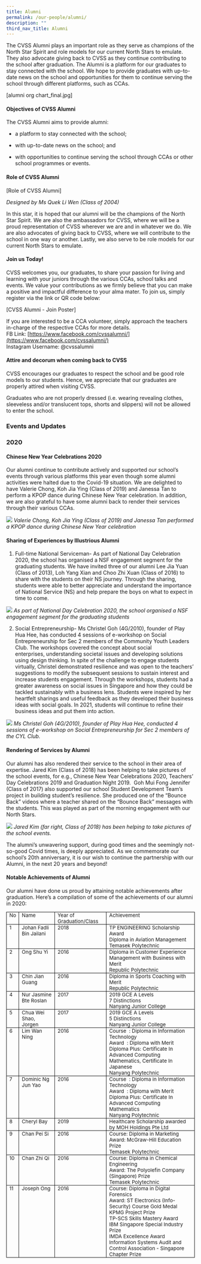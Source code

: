 ```yaml
---
title: Alumni
permalink: /our-people/alumni/
description: ""
third_nav_title: Alumni
---
```

The CVSS Alumni plays an important role as they serve as champions of the North Star Spirit and role models for our current North Stars to emulate. They also advocate giving back to CVSS as they continue contributing to the school after graduation. The Alumni is a platform for our graduates to stay connected with the school. We hope to provide graduates with up-to-date news on the school and opportunities for them to continue serving the school through different platforms, such as CCAs.

  

[alumni org chart_final.jpg]

#### Objectives of CVSS Alumni 

  
The CVSS Alumni aims to provide alumni:  

*   a platform to stay connected with the school;  
    
*   with up-to-date news on the school; and  
    
*   with opportunities to continue serving the school through CCAs or other school programmes or events.  
    

  
#### Role of CVSS Alumni  
 
[Role of CVSS Alumni]

*Designed by Ms Quek Li Wen (Class of 2004)*

In this star, it is hoped that our alumni will be the champions of the North Star Spirit. We are also the ambassadors for CVSS, where we will be a proud representation of CVSS wherever we are and in whatever we do. We are also advocates of giving back to CVSS, where we will contribute to the school in one way or another. Lastly, we also serve to be role models for our current North Stars to emulate.  

  
#### Join us Today!  

CVSS welcomes you, our graduates, to share your passion for living and learning with your juniors through the various CCAs, school talks and events. We value your contributions as we firmly believe that you can make a positive and impactful difference to your alma mater. To join us, simply register via the link or QR code below:  
  
[CVSS Alumni - Join Poster]

  

If you are interested to be a CCA volunteer, simply approach the teachers in-charge of the respective CCAs for more details.  
FB Link: [https://www.facebook.com/cvssalumni/](https://www.facebook.com/cvssalumni/)<br>
Instagram Username: @cvssalumni


#### Attire and decorum when coming back to CVSS  
CVSS encourages our graduates to respect the school and be good role models to our students. Hence, we appreciate that our graduates are properly attired when visiting CVSS.

  
Graduates who are not properly dressed (i.e. wearing revealing clothes, sleeveless and/or translucent tops, shorts and slippers) will not be allowed to enter the school.

### Events and Updates 

### 2020  
  
#### Chinese New Year Celebrations 2020

Our alumni continue to contribute actively and supported our school’s events through various platforms this year even though some alumni activities were halted due to the Covid-19 situation. We are delighted to have Valerie Chong, Koh Jia Ying (Class of 2019) and Janessa Tan to perform a KPOP dance during Chinese New Year celebration. In addition, we are also grateful to have some alumni back to render their services through their various CCAs.

![](/images/alumni%201.jpg)
*Valerie Chong, Koh Jia Ying (Class of 2019) and Janessa Tan performed a KPOP dance during Chinese New Year celebration*

#### Sharing of Experiences by Illustrious Alumni

1.  Full-time National Serviceman\- As part of National Day Celebration 2020, the school has organised a NSF engagement segment for the graduating students. We have invited three of our alumni Lee Jia Yuan (Class of 2013), Loh Yang Xian and Choo Zhi Xuan (Class of 2016) to share with the students on their NS journey. Through the sharing, students were able to better appreciate and understand the importance of National Service (NS) and help prepare the boys on what to expect in time to come.

![](/images/alumni%202.jpg)
*As part of National Day Celebration 2020, the school organised a NSF engagement segment for the graduating students*

2.  Social Entrepreneurship\- Ms Christel Goh (4G/2010), founder of Play Hua Hee, has conducted 4 sessions of e-workshop on Social Entrepreneurship for Sec 2 members of the Community Youth Leaders Club. The workshops covered the concept about social enterprises, understanding societal issues and developing solutions using design thinking. In spite of the challenge to engage students virtually, Christel demonstrated resilience and was open to the teachers’ suggestions to modify the subsequent sessions to sustain interest and increase students engagement. Through the workshops, students had a greater awareness on social issues in Singapore and how they could be tackled sustainably with a business lens. Students were inspired by her heartfelt sharings and useful feedback as they developed their business ideas with social goals. In 2021, students will continue to refine their business ideas and put them into action.

![](/images/alumni%203.png)
*Ms Christel Goh (4G/2010), founder of Play Hua Hee, conducted 4 sessions of e-workshop on Social Entrepreneurship for Sec 2 members of the CYL Club.*

#### Rendering of Services by Alumni  

Our alumni has also rendered their service to the school in their area of expertise. Jared Kim (Class of 2018) has been helping to take pictures of the school events, for e.g., Chinese New Year Celebrations 2020, Teachers’ Day Celebrations 2019 and Graduation Night 2019.  Goh Mui Fong Jennifer (Class of 2017) also supported our school Student Development Team’s project in building student’s resilience. She produced one of the “Bounce Back” videos where a teacher shared on the “Bounce Back” messages with the students. This was played as part of the morning engagement with our North Stars.

![](/images/alumni%204.jpg)
*Jared Kim (far right, Class of 2018) has been helping to take pictures of the school events.*

The alumni’s unwavering support, during good times and the seemingly not-so-good Covid times, is deeply appreciated. As we commemorate our school’s 20th anniversary, it is our wish to continue the partnership with our Alumni, in the next 20 years and beyond!

#### Notable Achievements of Alumni

Our alumni have done us proud by attaining notable achievements after graduation. Here’s a compilation of some of the achievements of our alumni in 2020:

<table style="margin: 0px; outline: 0px; padding: 0px; border: none; border-collapse: collapse;"><tbody style="margin: 0px; outline: 0px; padding: 0px;"><tr style="margin: 0px; outline: 0px; padding: 0px; height: 0pt;"><td style="margin: 0px; outline: 0px; padding: 0pt 5.4pt; border-width: 0.5pt; border-style: solid; border-color: rgb(0, 0, 0); vertical-align: top; overflow: hidden; overflow-wrap: break-word;"><p dir="ltr" style="margin: 0pt 0px; outline: 0px; padding: 0px; line-height: 1.2;"><span style="margin: 0px; outline: 0px; padding: 0px; font-size: 10pt; background-color: transparent; font-variant-numeric: normal; font-variant-east-asian: normal; vertical-align: baseline;">No</span></p></td><td style="margin: 0px; outline: 0px; padding: 0pt 5.4pt; border-width: 0.5pt; border-style: solid; border-color: rgb(0, 0, 0); vertical-align: top; overflow: hidden; overflow-wrap: break-word;"><p dir="ltr" style="margin: 0pt 0px; outline: 0px; padding: 0px; line-height: 1.2;"><span style="margin: 0px; outline: 0px; padding: 0px; font-size: 10pt; background-color: transparent; font-variant-numeric: normal; font-variant-east-asian: normal; vertical-align: baseline;">Name</span></p></td><td style="margin: 0px; outline: 0px; padding: 0pt 5.4pt; border-width: 0.5pt; border-style: solid; border-color: rgb(0, 0, 0); vertical-align: top; overflow: hidden; overflow-wrap: break-word;"><p dir="ltr" style="margin: 0pt 0px; outline: 0px; padding: 0px; line-height: 1.2;"><span style="margin: 0px; outline: 0px; padding: 0px; font-size: 10pt; background-color: transparent; font-variant-numeric: normal; font-variant-east-asian: normal; vertical-align: baseline;">Year of Graduation/Class</span></p></td><td style="margin: 0px; outline: 0px; padding: 0pt 5.4pt; border-width: 0.5pt; border-style: solid; border-color: rgb(0, 0, 0); vertical-align: top; overflow: hidden; overflow-wrap: break-word;"><p dir="ltr" style="margin: 0pt 0px; outline: 0px; padding: 0px; line-height: 1.2;"><span style="margin: 0px; outline: 0px; padding: 0px; font-size: 10pt; background-color: transparent; font-variant-numeric: normal; font-variant-east-asian: normal; vertical-align: baseline;">Achievement</span></p></td></tr><tr style="margin: 0px; outline: 0px; padding: 0px; height: 0pt;"><td style="margin: 0px; outline: 0px; padding: 0pt 5.4pt; border-width: 0.5pt; border-style: solid; border-color: rgb(0, 0, 0); vertical-align: top; overflow: hidden; overflow-wrap: break-word;"><p dir="ltr" style="margin: 0pt 0px; outline: 0px; padding: 0px; line-height: 1.2;"><span style="margin: 0px; outline: 0px; padding: 0px; font-size: 10pt; background-color: transparent; font-variant-numeric: normal; font-variant-east-asian: normal; vertical-align: baseline;">1</span></p></td><td style="margin: 0px; outline: 0px; padding: 0pt 5.4pt; border-width: 0.5pt; border-style: solid; border-color: rgb(0, 0, 0); vertical-align: top; overflow: hidden; overflow-wrap: break-word;"><p dir="ltr" style="margin: 0pt 0px; outline: 0px; padding: 0px; line-height: 1.2;"><span style="margin: 0px; outline: 0px; padding: 0px; font-size: 10pt; background-color: transparent; font-variant-numeric: normal; font-variant-east-asian: normal; vertical-align: baseline;">Johan Fadli Bin Jailani</span></p></td><td style="margin: 0px; outline: 0px; padding: 0pt 5.4pt; border-width: 0.5pt; border-style: solid; border-color: rgb(0, 0, 0); vertical-align: top; overflow: hidden; overflow-wrap: break-word;"><p dir="ltr" style="margin: 0pt 0px; outline: 0px; padding: 0px; line-height: 1.2;"><span style="margin: 0px; outline: 0px; padding: 0px; font-size: 10pt; background-color: transparent; font-variant-numeric: normal; font-variant-east-asian: normal; vertical-align: baseline;">2018</span></p></td><td style="margin: 0px; outline: 0px; padding: 0pt 5.4pt; border-width: 0.5pt; border-style: solid; border-color: rgb(0, 0, 0); vertical-align: top; overflow: hidden; overflow-wrap: break-word;"><p dir="ltr" style="margin: 0pt 0px; outline: 0px; padding: 0px; line-height: 1.2;"><span style="margin: 0px; outline: 0px; padding: 0px; font-size: 10pt; background-color: transparent; font-variant-numeric: normal; font-variant-east-asian: normal; vertical-align: baseline;">TP ENGINEERING Scholarship Award</span></p><p dir="ltr" style="margin: 0pt 0px; outline: 0px; padding: 0px; line-height: 1.2;"><span style="margin: 0px; outline: 0px; padding: 0px; font-size: 10pt; background-color: transparent; font-variant-numeric: normal; font-variant-east-asian: normal; vertical-align: baseline;">Diploma in Aviation Management</span></p><p dir="ltr" style="margin: 0pt 0px; outline: 0px; padding: 0px; line-height: 1.2;"><span style="margin: 0px; outline: 0px; padding: 0px; font-size: 10pt; background-color: transparent; font-variant-numeric: normal; font-variant-east-asian: normal; vertical-align: baseline;">Temasek Polytechnic</span></p></td></tr><tr style="margin: 0px; outline: 0px; padding: 0px; height: 0pt;"><td style="margin: 0px; outline: 0px; padding: 0pt 5.4pt; border-width: 0.5pt; border-style: solid; border-color: rgb(0, 0, 0); vertical-align: top; overflow: hidden; overflow-wrap: break-word;"><p dir="ltr" style="margin: 0pt 0px; outline: 0px; padding: 0px; line-height: 1.2;"><span style="margin: 0px; outline: 0px; padding: 0px; font-size: 10pt; background-color: transparent; font-variant-numeric: normal; font-variant-east-asian: normal; vertical-align: baseline;">2</span></p></td><td style="margin: 0px; outline: 0px; padding: 0pt 5.4pt; border-width: 0.5pt; border-style: solid; border-color: rgb(0, 0, 0); vertical-align: top; overflow: hidden; overflow-wrap: break-word;"><p dir="ltr" style="margin: 0pt 0px; outline: 0px; padding: 0px; line-height: 1.2;"><span style="margin: 0px; outline: 0px; padding: 0px; font-size: 10pt; background-color: transparent; font-variant-numeric: normal; font-variant-east-asian: normal; vertical-align: baseline;">Ong Shu Yi</span></p></td><td style="margin: 0px; outline: 0px; padding: 0pt 5.4pt; border-width: 0.5pt; border-style: solid; border-color: rgb(0, 0, 0); vertical-align: top; overflow: hidden; overflow-wrap: break-word;"><p dir="ltr" style="margin: 0pt 0px; outline: 0px; padding: 0px; line-height: 1.2;"><span style="margin: 0px; outline: 0px; padding: 0px; font-size: 10pt; background-color: transparent; font-variant-numeric: normal; font-variant-east-asian: normal; vertical-align: baseline;">2016</span></p></td><td style="margin: 0px; outline: 0px; padding: 0pt 5.4pt; border-width: 0.5pt; border-style: solid; border-color: rgb(0, 0, 0); vertical-align: top; overflow: hidden; overflow-wrap: break-word;"><p dir="ltr" style="margin: 0pt 0px; outline: 0px; padding: 0px; line-height: 1.2;"><span style="margin: 0px; outline: 0px; padding: 0px; font-size: 10pt; background-color: transparent; font-variant-numeric: normal; font-variant-east-asian: normal; vertical-align: baseline;">Diploma in Customer Experience Management with Business with Merit</span></p><p dir="ltr" style="margin: 0pt 0px; outline: 0px; padding: 0px; line-height: 1.2;"><span style="margin: 0px; outline: 0px; padding: 0px; font-size: 10pt; background-color: transparent; font-variant-numeric: normal; font-variant-east-asian: normal; vertical-align: baseline;">Republic Polytechnic</span></p></td></tr><tr style="margin: 0px; outline: 0px; padding: 0px; height: 0pt;"><td style="margin: 0px; outline: 0px; padding: 0pt 5.4pt; border-width: 0.5pt; border-style: solid; border-color: rgb(0, 0, 0); vertical-align: top; overflow: hidden; overflow-wrap: break-word;"><p dir="ltr" style="margin: 0pt 0px; outline: 0px; padding: 0px; line-height: 1.2;"><span style="margin: 0px; outline: 0px; padding: 0px; font-size: 10pt; background-color: transparent; font-variant-numeric: normal; font-variant-east-asian: normal; vertical-align: baseline;">3</span></p></td><td style="margin: 0px; outline: 0px; padding: 0pt 5.4pt; border-width: 0.5pt; border-style: solid; border-color: rgb(0, 0, 0); vertical-align: top; overflow: hidden; overflow-wrap: break-word;"><p dir="ltr" style="margin: 0pt 0px; outline: 0px; padding: 0px; line-height: 1.2;"><span style="margin: 0px; outline: 0px; padding: 0px; font-size: 10pt; background-color: transparent; font-variant-numeric: normal; font-variant-east-asian: normal; vertical-align: baseline;">Chin Jian Guang</span></p></td><td style="margin: 0px; outline: 0px; padding: 0pt 5.4pt; border-width: 0.5pt; border-style: solid; border-color: rgb(0, 0, 0); vertical-align: top; overflow: hidden; overflow-wrap: break-word;"><p dir="ltr" style="margin: 0pt 0px; outline: 0px; padding: 0px; line-height: 1.2;"><span style="margin: 0px; outline: 0px; padding: 0px; font-size: 10pt; background-color: transparent; font-variant-numeric: normal; font-variant-east-asian: normal; vertical-align: baseline;">2016</span></p></td><td style="margin: 0px; outline: 0px; padding: 0pt 5.4pt; border-width: 0.5pt; border-style: solid; border-color: rgb(0, 0, 0); vertical-align: top; overflow: hidden; overflow-wrap: break-word;"><p dir="ltr" style="margin: 0pt 0px; outline: 0px; padding: 0px; line-height: 1.2;"><span style="margin: 0px; outline: 0px; padding: 0px; font-size: 10pt; background-color: transparent; font-variant-numeric: normal; font-variant-east-asian: normal; vertical-align: baseline;">Diploma in Sports Coaching with Merit</span></p><p dir="ltr" style="margin: 0pt 0px; outline: 0px; padding: 0px; line-height: 1.2;"><span style="margin: 0px; outline: 0px; padding: 0px; font-size: 10pt; background-color: transparent; font-variant-numeric: normal; font-variant-east-asian: normal; vertical-align: baseline;">Republic Polytechnic</span></p></td></tr><tr style="margin: 0px; outline: 0px; padding: 0px; height: 0pt;"><td style="margin: 0px; outline: 0px; padding: 0pt 5.4pt; border-width: 0.5pt; border-style: solid; border-color: rgb(0, 0, 0); vertical-align: top; overflow: hidden; overflow-wrap: break-word;"><p dir="ltr" style="margin: 0pt 0px; outline: 0px; padding: 0px; line-height: 1.2;"><span style="margin: 0px; outline: 0px; padding: 0px; font-size: 10pt; background-color: transparent; font-variant-numeric: normal; font-variant-east-asian: normal; vertical-align: baseline;">4</span></p></td><td style="margin: 0px; outline: 0px; padding: 0pt 5.4pt; border-width: 0.5pt; border-style: solid; border-color: rgb(0, 0, 0); vertical-align: top; overflow: hidden; overflow-wrap: break-word;"><p dir="ltr" style="margin: 0pt 0px; outline: 0px; padding: 0px; line-height: 1.2;"><span style="margin: 0px; outline: 0px; padding: 0px; font-size: 10pt; background-color: transparent; font-variant-numeric: normal; font-variant-east-asian: normal; vertical-align: baseline;">Nur Jasmine Bte Roslan</span></p></td><td style="margin: 0px; outline: 0px; padding: 0pt 5.4pt; border-width: 0.5pt; border-style: solid; border-color: rgb(0, 0, 0); vertical-align: top; overflow: hidden; overflow-wrap: break-word;"><p dir="ltr" style="margin: 0pt 0px; outline: 0px; padding: 0px; line-height: 1.2;"><span style="margin: 0px; outline: 0px; padding: 0px; font-size: 10pt; background-color: transparent; font-variant-numeric: normal; font-variant-east-asian: normal; vertical-align: baseline;">2017</span></p></td><td style="margin: 0px; outline: 0px; padding: 0pt 5.4pt; border-width: 0.5pt; border-style: solid; border-color: rgb(0, 0, 0); vertical-align: top; overflow: hidden; overflow-wrap: break-word;"><p dir="ltr" style="margin: 0pt 0px; outline: 0px; padding: 0px; line-height: 1.2;"><span style="margin: 0px; outline: 0px; padding: 0px; font-size: 10pt; background-color: transparent; font-variant-numeric: normal; font-variant-east-asian: normal; vertical-align: baseline;">2019 GCE A Levels</span></p><p dir="ltr" style="margin: 0pt 0px; outline: 0px; padding: 0px; line-height: 1.2;"><span style="margin: 0px; outline: 0px; padding: 0px; font-size: 10pt; background-color: transparent; font-variant-numeric: normal; font-variant-east-asian: normal; vertical-align: baseline;">7 Distinctions</span></p><p dir="ltr" style="margin: 0pt 0px; outline: 0px; padding: 0px; line-height: 1.2;"><span style="margin: 0px; outline: 0px; padding: 0px; font-size: 10pt; background-color: transparent; font-variant-numeric: normal; font-variant-east-asian: normal; vertical-align: baseline;">Nanyang Junior College</span></p></td></tr><tr style="margin: 0px; outline: 0px; padding: 0px; height: 0pt;"><td style="margin: 0px; outline: 0px; padding: 0pt 5.4pt; border-width: 0.5pt; border-style: solid; border-color: rgb(0, 0, 0); vertical-align: top; overflow: hidden; overflow-wrap: break-word;"><p dir="ltr" style="margin: 0pt 0px; outline: 0px; padding: 0px; line-height: 1.2;"><span style="margin: 0px; outline: 0px; padding: 0px; font-size: 10pt; background-color: transparent; font-variant-numeric: normal; font-variant-east-asian: normal; vertical-align: baseline;">5</span></p></td><td style="margin: 0px; outline: 0px; padding: 0pt 5.4pt; border-width: 0.5pt; border-style: solid; border-color: rgb(0, 0, 0); vertical-align: top; overflow: hidden; overflow-wrap: break-word;"><p dir="ltr" style="margin: 0pt 0px; outline: 0px; padding: 0px; line-height: 1.2;"><span style="margin: 0px; outline: 0px; padding: 0px; font-size: 10pt; background-color: transparent; font-variant-numeric: normal; font-variant-east-asian: normal; vertical-align: baseline;">Chua Wei Shao, Jorgen</span></p></td><td style="margin: 0px; outline: 0px; padding: 0pt 5.4pt; border-width: 0.5pt; border-style: solid; border-color: rgb(0, 0, 0); vertical-align: top; overflow: hidden; overflow-wrap: break-word;"><p dir="ltr" style="margin: 0pt 0px; outline: 0px; padding: 0px; line-height: 1.2;"><span style="margin: 0px; outline: 0px; padding: 0px; font-size: 10pt; background-color: transparent; font-variant-numeric: normal; font-variant-east-asian: normal; vertical-align: baseline;">2017</span></p></td><td style="margin: 0px; outline: 0px; padding: 0pt 5.4pt; border-width: 0.5pt; border-style: solid; border-color: rgb(0, 0, 0); vertical-align: top; overflow: hidden; overflow-wrap: break-word;"><p dir="ltr" style="margin: 0pt 0px; outline: 0px; padding: 0px; line-height: 1.2;"><span style="margin: 0px; outline: 0px; padding: 0px; font-size: 10pt; background-color: transparent; font-variant-numeric: normal; font-variant-east-asian: normal; vertical-align: baseline;">2019 GCE A Levels</span></p><p dir="ltr" style="margin: 0pt 0px; outline: 0px; padding: 0px; line-height: 1.2;"><span style="margin: 0px; outline: 0px; padding: 0px; font-size: 10pt; background-color: transparent; font-variant-numeric: normal; font-variant-east-asian: normal; vertical-align: baseline;">5 Distinctions</span></p><p dir="ltr" style="margin: 0pt 0px; outline: 0px; padding: 0px; line-height: 1.2;"><span style="margin: 0px; outline: 0px; padding: 0px; font-size: 10pt; background-color: transparent; font-variant-numeric: normal; font-variant-east-asian: normal; vertical-align: baseline;">Nanyang Junior College</span></p></td></tr><tr style="margin: 0px; outline: 0px; padding: 0px; height: 0pt;"><td style="margin: 0px; outline: 0px; padding: 0pt 5.4pt; border-width: 0.5pt; border-style: solid; border-color: rgb(0, 0, 0); vertical-align: top; overflow: hidden; overflow-wrap: break-word;"><p dir="ltr" style="margin: 0pt 0px; outline: 0px; padding: 0px; line-height: 1.2;"><span style="margin: 0px; outline: 0px; padding: 0px; font-size: 10pt; background-color: transparent; font-variant-numeric: normal; font-variant-east-asian: normal; vertical-align: baseline;">6</span></p></td><td style="margin: 0px; outline: 0px; padding: 0pt 5.4pt; border-width: 0.5pt; border-style: solid; border-color: rgb(0, 0, 0); vertical-align: top; overflow: hidden; overflow-wrap: break-word;"><p dir="ltr" style="margin: 0pt 0px; outline: 0px; padding: 0px; line-height: 1.2;"><span style="margin: 0px; outline: 0px; padding: 0px; font-size: 10pt; background-color: transparent; font-variant-numeric: normal; font-variant-east-asian: normal; vertical-align: baseline;">Lim Wan Ning</span></p></td><td style="margin: 0px; outline: 0px; padding: 0pt 5.4pt; border-width: 0.5pt; border-style: solid; border-color: rgb(0, 0, 0); vertical-align: top; overflow: hidden; overflow-wrap: break-word;"><p dir="ltr" style="margin: 0pt 0px; outline: 0px; padding: 0px; line-height: 1.2;"><span style="margin: 0px; outline: 0px; padding: 0px; font-size: 10pt; background-color: transparent; font-variant-numeric: normal; font-variant-east-asian: normal; vertical-align: baseline;">2016</span></p></td><td style="margin: 0px; outline: 0px; padding: 0pt 5.4pt; border-width: 0.5pt; border-style: solid; border-color: rgb(0, 0, 0); vertical-align: top; overflow: hidden; overflow-wrap: break-word;"><p dir="ltr" style="margin: 0pt 0px; outline: 0px; padding: 0px; line-height: 1.2;"><span style="margin: 0px; outline: 0px; padding: 0px; font-size: 10pt; background-color: transparent; font-variant-numeric: normal; font-variant-east-asian: normal; vertical-align: baseline;">Course&nbsp; : Diploma in Information Technology</span></p><p dir="ltr" style="margin: 0pt 0px; outline: 0px; padding: 0px; line-height: 1.2;"><span style="margin: 0px; outline: 0px; padding: 0px; font-size: 10pt; background-color: transparent; font-variant-numeric: normal; font-variant-east-asian: normal; vertical-align: baseline;">Award&nbsp; : Diploma with Merit</span></p><p dir="ltr" style="margin: 0pt 0px; outline: 0px; padding: 0px; line-height: 1.2;"><span style="margin: 0px; outline: 0px; padding: 0px; font-size: 10pt; background-color: transparent; font-variant-numeric: normal; font-variant-east-asian: normal; vertical-align: baseline;">Diploma Plus: Certificate In Advanced Computing Mathematics, Certificate In Japanese</span></p><p dir="ltr" style="margin: 0pt 0px; outline: 0px; padding: 0px; line-height: 1.2;"><span style="margin: 0px; outline: 0px; padding: 0px; font-size: 10pt; background-color: transparent; font-variant-numeric: normal; font-variant-east-asian: normal; vertical-align: baseline;">Nanyang Polytechnic&nbsp;</span></p></td></tr><tr style="margin: 0px; outline: 0px; padding: 0px; height: 0pt;"><td style="margin: 0px; outline: 0px; padding: 0pt 5.4pt; border-width: 0.5pt; border-style: solid; border-color: rgb(0, 0, 0); vertical-align: top; overflow: hidden; overflow-wrap: break-word;"><p dir="ltr" style="margin: 0pt 0px; outline: 0px; padding: 0px; line-height: 1.2;"><span style="margin: 0px; outline: 0px; padding: 0px; font-size: 10pt; background-color: transparent; font-variant-numeric: normal; font-variant-east-asian: normal; vertical-align: baseline;">7</span></p></td><td style="margin: 0px; outline: 0px; padding: 0pt 5.4pt; border-width: 0.5pt; border-style: solid; border-color: rgb(0, 0, 0); vertical-align: top; overflow: hidden; overflow-wrap: break-word;"><p dir="ltr" style="margin: 0pt 0px; outline: 0px; padding: 0px; line-height: 1.2;"><span style="margin: 0px; outline: 0px; padding: 0px; font-size: 10pt; background-color: transparent; font-variant-numeric: normal; font-variant-east-asian: normal; vertical-align: baseline;">Dominic Ng Jun Yao</span></p></td><td style="margin: 0px; outline: 0px; padding: 0pt 5.4pt; border-width: 0.5pt; border-style: solid; border-color: rgb(0, 0, 0); vertical-align: top; overflow: hidden; overflow-wrap: break-word;"><p dir="ltr" style="margin: 0pt 0px; outline: 0px; padding: 0px; line-height: 1.2;"><span style="margin: 0px; outline: 0px; padding: 0px; font-size: 10pt; background-color: transparent; font-variant-numeric: normal; font-variant-east-asian: normal; vertical-align: baseline;">2016</span></p></td><td style="margin: 0px; outline: 0px; padding: 0pt 5.4pt; border-width: 0.5pt; border-style: solid; border-color: rgb(0, 0, 0); vertical-align: top; overflow: hidden; overflow-wrap: break-word;"><p dir="ltr" style="margin: 0pt 0px; outline: 0px; padding: 0px; line-height: 1.2;"><span style="margin: 0px; outline: 0px; padding: 0px; font-size: 10pt; background-color: transparent; font-variant-numeric: normal; font-variant-east-asian: normal; vertical-align: baseline;">Course&nbsp; : Diploma in Information Technology</span></p><p dir="ltr" style="margin: 0pt 0px; outline: 0px; padding: 0px; line-height: 1.2;"><span style="margin: 0px; outline: 0px; padding: 0px; font-size: 10pt; background-color: transparent; font-variant-numeric: normal; font-variant-east-asian: normal; vertical-align: baseline;">Award&nbsp; : Diploma with Merit</span></p><p dir="ltr" style="margin: 0pt 0px; outline: 0px; padding: 0px; line-height: 1.2;"><span style="margin: 0px; outline: 0px; padding: 0px; font-size: 10pt; background-color: transparent; font-variant-numeric: normal; font-variant-east-asian: normal; vertical-align: baseline;">Diploma Plus: Certificate In Advanced Computing Mathematics</span></p><p dir="ltr" style="margin: 0pt 0px; outline: 0px; padding: 0px; line-height: 1.2;"><span style="margin: 0px; outline: 0px; padding: 0px; font-size: 10pt; background-color: transparent; font-variant-numeric: normal; font-variant-east-asian: normal; vertical-align: baseline;">Nanyang Polytechnic</span></p></td></tr><tr style="margin: 0px; outline: 0px; padding: 0px; height: 0pt;"><td style="margin: 0px; outline: 0px; padding: 0pt 5.4pt; border-width: 0.5pt; border-style: solid; border-color: rgb(0, 0, 0); vertical-align: top; overflow: hidden; overflow-wrap: break-word;"><p dir="ltr" style="margin: 0pt 0px; outline: 0px; padding: 0px; line-height: 1.2;"><span style="margin: 0px; outline: 0px; padding: 0px; font-size: 10pt; background-color: transparent; font-variant-numeric: normal; font-variant-east-asian: normal; vertical-align: baseline;">8</span></p></td><td style="margin: 0px; outline: 0px; padding: 0pt 5.4pt; border-width: 0.5pt; border-style: solid; border-color: rgb(0, 0, 0); vertical-align: top; overflow: hidden; overflow-wrap: break-word;"><p dir="ltr" style="margin: 0pt 0px; outline: 0px; padding: 0px; line-height: 1.2;"><span style="margin: 0px; outline: 0px; padding: 0px; font-size: 10pt; background-color: transparent; font-variant-numeric: normal; font-variant-east-asian: normal; vertical-align: baseline;">Cheryl Bay</span></p></td><td style="margin: 0px; outline: 0px; padding: 0pt 5.4pt; border-width: 0.5pt; border-style: solid; border-color: rgb(0, 0, 0); vertical-align: top; overflow: hidden; overflow-wrap: break-word;"><p dir="ltr" style="margin: 0pt 0px; outline: 0px; padding: 0px; line-height: 1.2;"><span style="margin: 0px; outline: 0px; padding: 0px; font-size: 10pt; background-color: transparent; font-variant-numeric: normal; font-variant-east-asian: normal; vertical-align: baseline;">2019</span></p></td><td style="margin: 0px; outline: 0px; padding: 0pt 5.4pt; border-width: 0.5pt; border-style: solid; border-color: rgb(0, 0, 0); vertical-align: top; overflow: hidden; overflow-wrap: break-word;"><p dir="ltr" style="margin: 0pt 0px; outline: 0px; padding: 0px; line-height: 1.2;"><span style="margin: 0px; outline: 0px; padding: 0px; font-size: 10pt; background-color: transparent; font-variant-numeric: normal; font-variant-east-asian: normal; vertical-align: baseline;">Healthcare Scholarship awarded by MOH Holdings Pte Ltd</span></p></td></tr><tr style="margin: 0px; outline: 0px; padding: 0px; height: 0pt;"><td style="margin: 0px; outline: 0px; padding: 0pt 5.4pt; border-width: 0.5pt; border-style: solid; border-color: rgb(0, 0, 0); vertical-align: top; overflow: hidden; overflow-wrap: break-word;"><p dir="ltr" style="margin: 0pt 0px; outline: 0px; padding: 0px; line-height: 1.2;"><span style="margin: 0px; outline: 0px; padding: 0px; font-size: 10pt; background-color: transparent; font-variant-numeric: normal; font-variant-east-asian: normal; vertical-align: baseline;">9</span></p></td><td style="margin: 0px; outline: 0px; padding: 0pt 5.4pt; border-width: 0.5pt; border-style: solid; border-color: rgb(0, 0, 0); vertical-align: top; overflow: hidden; overflow-wrap: break-word;"><p dir="ltr" style="margin: 0pt 0px; outline: 0px; padding: 0px; line-height: 1.2;"><span style="margin: 0px; outline: 0px; padding: 0px; font-size: 10pt; background-color: transparent; font-variant-numeric: normal; font-variant-east-asian: normal; vertical-align: baseline;">Chan Pei Si</span></p></td><td style="margin: 0px; outline: 0px; padding: 0pt 5.4pt; border-width: 0.5pt; border-style: solid; border-color: rgb(0, 0, 0); vertical-align: top; overflow: hidden; overflow-wrap: break-word;"><p dir="ltr" style="margin: 0pt 0px; outline: 0px; padding: 0px; line-height: 1.2;"><span style="margin: 0px; outline: 0px; padding: 0px; font-size: 10pt; background-color: transparent; font-variant-numeric: normal; font-variant-east-asian: normal; vertical-align: baseline;">2016</span></p></td><td style="margin: 0px; outline: 0px; padding: 0pt 5.4pt; border-width: 0.5pt; border-style: solid; border-color: rgb(0, 0, 0); vertical-align: top; overflow: hidden; overflow-wrap: break-word;"><p dir="ltr" style="margin: 0pt 0px; outline: 0px; padding: 0px; line-height: 1.2;"><span style="margin: 0px; outline: 0px; padding: 0px; font-size: 10pt; background-color: transparent; font-variant-numeric: normal; font-variant-east-asian: normal; vertical-align: baseline;">Course: Diploma in Marketing</span></p><p dir="ltr" style="margin: 0pt 0px; outline: 0px; padding: 0px; line-height: 1.2;"><span style="margin: 0px; outline: 0px; padding: 0px; font-size: 10pt; background-color: transparent; font-variant-numeric: normal; font-variant-east-asian: normal; vertical-align: baseline;">Award: McGraw-Hill Education Prize</span></p><p dir="ltr" style="margin: 0pt 0px; outline: 0px; padding: 0px; line-height: 1.2;"><span style="margin: 0px; outline: 0px; padding: 0px; font-size: 10pt; background-color: transparent; font-variant-numeric: normal; font-variant-east-asian: normal; vertical-align: baseline;">Temasek Polytechnic</span></p></td></tr><tr style="margin: 0px; outline: 0px; padding: 0px; height: 0pt;"><td style="margin: 0px; outline: 0px; padding: 0pt 5.4pt; border-width: 0.5pt; border-style: solid; border-color: rgb(0, 0, 0); vertical-align: top; overflow: hidden; overflow-wrap: break-word;"><p dir="ltr" style="margin: 0pt 0px; outline: 0px; padding: 0px; line-height: 1.2;"><span style="margin: 0px; outline: 0px; padding: 0px; font-size: 10pt; background-color: transparent; font-variant-numeric: normal; font-variant-east-asian: normal; vertical-align: baseline;">10</span></p></td><td style="margin: 0px; outline: 0px; padding: 0pt 5.4pt; border-width: 0.5pt; border-style: solid; border-color: rgb(0, 0, 0); vertical-align: top; overflow: hidden; overflow-wrap: break-word;"><p dir="ltr" style="margin: 0pt 0px; outline: 0px; padding: 0px; line-height: 1.2;"><span style="margin: 0px; outline: 0px; padding: 0px; font-size: 10pt; background-color: transparent; font-variant-numeric: normal; font-variant-east-asian: normal; vertical-align: baseline;">Chan Zhi Qi</span></p></td><td style="margin: 0px; outline: 0px; padding: 0pt 5.4pt; border-width: 0.5pt; border-style: solid; border-color: rgb(0, 0, 0); vertical-align: top; overflow: hidden; overflow-wrap: break-word;"><p dir="ltr" style="margin: 0pt 0px; outline: 0px; padding: 0px; line-height: 1.2;"><span style="margin: 0px; outline: 0px; padding: 0px; font-size: 10pt; background-color: transparent; font-variant-numeric: normal; font-variant-east-asian: normal; vertical-align: baseline;">2016</span></p></td><td style="margin: 0px; outline: 0px; padding: 0pt 5.4pt; border-width: 0.5pt; border-style: solid; border-color: rgb(0, 0, 0); vertical-align: top; overflow: hidden; overflow-wrap: break-word;"><p dir="ltr" style="margin: 0pt 0px; outline: 0px; padding: 0px; line-height: 1.2;"><span style="margin: 0px; outline: 0px; padding: 0px; font-size: 10pt; background-color: transparent; font-variant-numeric: normal; font-variant-east-asian: normal; vertical-align: baseline;">Course: Diploma in Chemical Engineering</span></p><p dir="ltr" style="margin: 0pt 0px; outline: 0px; padding: 0px; line-height: 1.2;"><span style="margin: 0px; outline: 0px; padding: 0px; font-size: 10pt; background-color: transparent; font-variant-numeric: normal; font-variant-east-asian: normal; vertical-align: baseline;">Award: The Polyolefin Company (Singapore) Prize</span></p><p dir="ltr" style="margin: 0pt 0px; outline: 0px; padding: 0px; line-height: 1.2;"><span style="margin: 0px; outline: 0px; padding: 0px; font-size: 10pt; background-color: transparent; font-variant-numeric: normal; font-variant-east-asian: normal; vertical-align: baseline;">Temasek Polytechnic</span></p></td></tr><tr style="margin: 0px; outline: 0px; padding: 0px; height: 0pt;"><td style="margin: 0px; outline: 0px; padding: 0pt 5.4pt; border-width: 0.5pt; border-style: solid; border-color: rgb(0, 0, 0); vertical-align: top; overflow: hidden; overflow-wrap: break-word;"><p dir="ltr" style="margin: 0pt 0px; outline: 0px; padding: 0px; line-height: 1.2;"><span style="margin: 0px; outline: 0px; padding: 0px; font-size: 10pt; background-color: transparent; font-variant-numeric: normal; font-variant-east-asian: normal; vertical-align: baseline;">11</span></p></td><td style="margin: 0px; outline: 0px; padding: 0pt 5.4pt; border-width: 0.5pt; border-style: solid; border-color: rgb(0, 0, 0); vertical-align: top; overflow: hidden; overflow-wrap: break-word;"><p dir="ltr" style="margin: 0pt 0px; outline: 0px; padding: 0px; line-height: 1.2;"><span style="margin: 0px; outline: 0px; padding: 0px; font-size: 10pt; background-color: transparent; font-variant-numeric: normal; font-variant-east-asian: normal; vertical-align: baseline;">Joseph Ong</span></p></td><td style="margin: 0px; outline: 0px; padding: 0pt 5.4pt; border-width: 0.5pt; border-style: solid; border-color: rgb(0, 0, 0); vertical-align: top; overflow: hidden; overflow-wrap: break-word;"><p dir="ltr" style="margin: 0pt 0px; outline: 0px; padding: 0px; line-height: 1.2;"><span style="margin: 0px; outline: 0px; padding: 0px; font-size: 10pt; background-color: transparent; font-variant-numeric: normal; font-variant-east-asian: normal; vertical-align: baseline;">2016</span></p></td><td style="margin: 0px; outline: 0px; padding: 0pt 5.4pt; border-width: 0.5pt; border-style: solid; border-color: rgb(0, 0, 0); vertical-align: top; overflow: hidden; overflow-wrap: break-word;"><p dir="ltr" style="margin: 0pt 0px; outline: 0px; padding: 0px; line-height: 1.2;"><span style="margin: 0px; outline: 0px; padding: 0px; font-size: 10pt; background-color: transparent; font-variant-numeric: normal; font-variant-east-asian: normal; vertical-align: baseline;">Course: Diploma in Digital Forensics</span></p><p dir="ltr" style="margin: 0pt 0px; outline: 0px; padding: 0px; line-height: 1.2;"><span style="margin: 0px; outline: 0px; padding: 0px; font-size: 10pt; background-color: transparent; font-variant-numeric: normal; font-variant-east-asian: normal; vertical-align: baseline;">Award: ST Electronics (Info-Security) Course Gold Medal</span></p><p dir="ltr" style="margin: 0pt 0px; outline: 0px; padding: 0px; line-height: 1.2;"><span style="margin: 0px; outline: 0px; padding: 0px; font-size: 10pt; background-color: transparent; font-variant-numeric: normal; font-variant-east-asian: normal; vertical-align: baseline;">KPMG Project Prize</span></p><p dir="ltr" style="margin: 0pt 0px; outline: 0px; padding: 0px; line-height: 1.2;"><span style="margin: 0px; outline: 0px; padding: 0px; font-size: 10pt; background-color: transparent; font-variant-numeric: normal; font-variant-east-asian: normal; vertical-align: baseline;">TP-SCS Skills Mastery Award</span></p><p dir="ltr" style="margin: 0pt 0px; outline: 0px; padding: 0px; line-height: 1.2;"><span style="margin: 0px; outline: 0px; padding: 0px; font-size: 10pt; background-color: transparent; font-variant-numeric: normal; font-variant-east-asian: normal; vertical-align: baseline;">IBM Singapore Special Industry Prize</span></p><p dir="ltr" style="margin: 0pt 0px; outline: 0px; padding: 0px; line-height: 1.2;"><span style="margin: 0px; outline: 0px; padding: 0px; font-size: 10pt; background-color: transparent; font-variant-numeric: normal; font-variant-east-asian: normal; vertical-align: baseline;">IMDA Excellence Award</span></p><p dir="ltr" style="margin: 0pt 0px; outline: 0px; padding: 0px; line-height: 1.2;"><span style="margin: 0px; outline: 0px; padding: 0px; font-size: 10pt; background-color: transparent; font-variant-numeric: normal; font-variant-east-asian: normal; vertical-align: baseline;">Information Systems Audit and Control Association - Singapore Chapter Prize</span></p></td></tr></tbody></table>